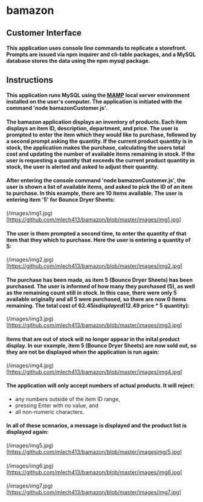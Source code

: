# bamazon

## Customer Interface

#### This application uses console line commands to replicate a storefront. Prompts are issued via npm inquirer and cli-table packages, and a MySQL database stores the data using the npm mysql package.

## Instructions

#### This application runs MySQL using the <a href='https://www.mamp.info/en/downloads/'>MAMP</a> local server environment installed on the user's computer. The application is initiated with the command 'node bamazonCustomer.js'.

#### The bamazon application displays an inventory of products. Each item displays an item ID, description, department, and price. The user is prompted to enter the item which they would like to purchase, followed by a second prompt asking the quantity. If the current product quantity is in stock, the application makes the purchase, calculating the users total cost and updating the number of available items remaining in stock. If the user is requesting a quantity that exceeds the current product quantity in stock, the user is alerted and asked to adjust their quantity.

#### After entering the console command 'node bamazonCustomer.js', the user is shown a list of available items, and asked to pick the ID of an item to purchase. In this example, there are 10 items available. The user is entering item '5' for Bounce Dryer Sheets:

(/images/img1.jpg)
[https://github.com/mlech413/bamazon/blob/master/images/img1.jpg]


#### The user is them prompted a second time, to enter the quantity of that item that they which to purchase. Here the user is entering a quantity of 5:
(/images/img2.jpg)
[https://github.com/mlech413/bamazon/blob/master/images/img2.jpg]

#### The purchase has been made, as item 5 (Bounce Dryer Sheets) has been purchased. The user is informed of how many they purchased (5), as well as the remaining count still in stock. In this case, there were only 5 available originally and all 5 were purchased, so there are now 0 items remaining. The total cost of $62.45 is displayed ($12.49 price * 5 quantity):
(/images/img3.jpg)
[https://github.com/mlech413/bamazon/blob/master/images/img3.jpg]

#### Items that are out of stock will no longer appear in the inital product display. In our example, item 5 (Bounce Dryer Sheets) are now sold out, so they are not be displayed when the application is run again:
(/images/img4.jpg)
[https://github.com/mlech413/bamazon/blob/master/images/img4.jpg]

#### The application will only accept numbers of actual products. It will reject:
* any numbers outside of the item ID range,
* pressing Enter with no value, and
* all non-numeric characters.
#### In all of these scenarios, a message is displayed and the product list is displayed again:
(/images/img5.jpg)
[https://github.com/mlech413/bamazon/blob/master/imagesimg/5.jpg]

#### 
(/images/img6.jpg)
[https://github.com/mlech413/bamazon/blob/master/images/img6.jpg]

#### 
(/images/img7.jpg)
[https://github.com/mlech413/bamazon/blob/master/images/img7.jpg]
